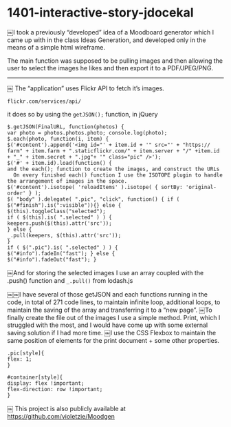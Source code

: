 1401-interactive-story-jdocekal
===============================

￼I took a previously “developed” idea of a Moodboard generator which I came up with in the class Ideas Generation, and developed only in the means of a simple html wireframe.  
The main function was supposed to be pulling images and then allowing the user to select the images he likes and then export it to a PDF/JPEG/PNG.
--- 
￼The “application” uses Flickr API to fetch it’s images.
`flickr.com/services/api/` 
it does so by using the `getJSON();` function, in jQuery  
```$.getJSON(FinalURL, function(photos) { var photo = photos.photos.photo; console.log(photo);$.each(photo, function(i, item) {$('#content').append('<img id="' + item.id + '" src="' + "https://farm" + item.farm + ".staticflickr.com/" + item.server + "/" +item.id + "_" + item.secret + ".jpg"+ '" class="pic" />');$('#' + item.id).load(function() {and the each(); function to create the images, and construct the URLs
￼￼On every finished each() function I use the ISOTOPE plugin to handle the arrangement of images in the space.$('#content').isotope( 'reloadItems' ).isotope( { sortBy: 'original-order' } );$( "body" ).delegate( ".pic", "click", function() { if ( $("#finish").is(":visible")){} else {$(this).toggleClass("selected");if ( $(this).is( ".selected" ) ) {keepers.push($(this).attr('src'));} else {_.pull(keepers, $(this).attr('src'));}if ( $(".pic").is( ".selected" ) ) {$("#info").fadeIn("fast"); } else {$("#info").fadeOut("fast"); }
```
￼And for storing the selected images I use an array coupled with the .push() function and `_.pull()` from lodash.js  

￼￼I have several of those getJSON and each functions running in the code, in total of 271 code lines, to maintain infinite loop, additional loops, to maintain the saving of the array and transferring it to a “new page”.￼To finally create the file out of the images I use a simple method. Print, which I struggled with the most, and I would have come up with some external saving solution if I had more time.￼I use the CSS Flexbox to maintain the same position of elements for the print document + some other properties.
```.pic[style]{flex: 1;}
```  
```#container[style]{  
display: flex !important;flex-direction: row !important;}
```
￼This project is also publicly available athttps://github.com/violetzie/Moodgen